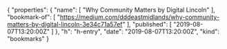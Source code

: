 {
  "properties": {
    "name": [
      "Why Community Matters by Digital Lincoln"
    ],
    "bookmark-of": [
      "https://medium.com/dddeastmidlands/why-community-matters-by-digital-lincoln-3e34c71a57ef"
    ],
    "published": [
      "2019-08-07T13:20:00Z"
    ]
  },
  "h": "h-entry",
  "date": "2019-08-07T13:20:00Z",
  "kind": "bookmarks"
}

